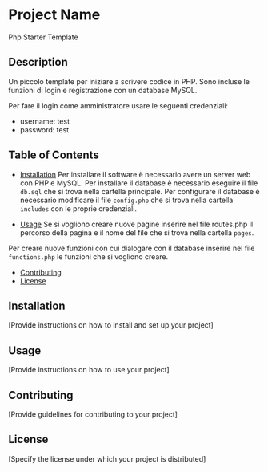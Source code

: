 # Project Name

Php Starter Template 

## Description

Un piccolo template per iniziare a scrivere codice in PHP. 
Sono incluse le funzioni di login e registrazione con un database MySQL.

Per fare il login come amministratore usare le seguenti credenziali:
- username: test
- password: test

## Table of Contents

- [Installation](#installation)
Per installare il software è necessario avere un server web con PHP e MySQL. 
Per installare il database è necessario eseguire il file `db.sql` che si trova nella cartella principale.
Per configurare il database è necessario modificare il file `config.php` che si trova nella cartella `includes` con le proprie credenziali.

- [Usage](#usage)
Se si vogliono creare nuove pagine inserire nel file routes.php il percorso della pagina e il nome del file che si trova nella cartella `pages`.

Per creare nuove funzioni con cui dialogare con il database inserire nel file `functions.php` le funzioni che si vogliono creare.

- [Contributing](#contributing)
- [License](#license)

## Installation

[Provide instructions on how to install and set up your project]

## Usage

[Provide instructions on how to use your project]

## Contributing

[Provide guidelines for contributing to your project]

## License

[Specify the license under which your project is distributed]

